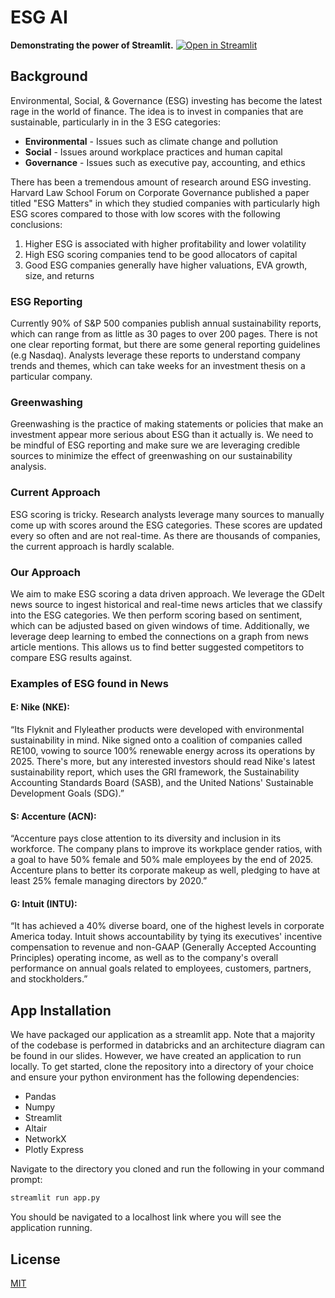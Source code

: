 # ESG AI
**Demonstrating the power of Streamlit.** [![Open in Streamlit](https://static.streamlit.io/badges/streamlit_badge_black_white.svg)](https://share.streamlit.io/hannahawalsh/esg_ai/main/app.py)

## Background
Environmental, Social, & Governance (ESG) investing has become the latest rage in the world of finance. The idea is to invest in companies that are sustainable, particularly in in the 3 ESG categories:
<ul>
<li><b>Environmental</b> - Issues such as climate change and pollution</li>
<li><b>Social</b> - Issues around workplace practices and human capital</li>
<li><b>Governance</b> - Issues such as executive pay, accounting, and ethics</li>
</ul>

There has been a tremendous amount of research around ESG investing. Harvard Law School Forum on Corporate Governance published a paper titled "ESG Matters" in which they studied companies with particularly high ESG scores compared to those with low scores with the following conclusions: 
<ol>
<li>Higher ESG is associated with higher profitability and lower volatility</li>
<li>High ESG scoring companies tend to be good allocators of capital</li>
<li>Good ESG companies generally have higher valuations, EVA growth, size, and returns</li>
</ol>

### ESG Reporting 
Currently 90% of S&P 500 companies publish annual sustainability reports, which can range from as little as 30 pages to over 200 pages. There is not one clear reporting format, but there are some general reporting guidelines (e.g Nasdaq). Analysts leverage these reports to understand company trends and themes, which can take weeks for an investment thesis on a particular company. 

### Greenwashing 
Greenwashing is the practice of making statements or policies that make an investment appear more serious about ESG than it actually is. We need to be mindful of ESG reporting and make sure we are leveraging credible sources to minimize the effect of greenwashing on our sustainability analysis.

### Current Approach
ESG scoring is tricky. Research analysts leverage many sources to manually come up with scores around the ESG categories. These scores are updated every so often and are not real-time. As there are thousands of companies, the current approach is hardly scalable. 

### Our Approach
We aim to make ESG scoring a data driven approach. We leverage the GDelt news source to ingest historical and real-time news articles that we classify into the ESG categories. We then perform scoring based on sentiment, which can be adjusted based on given windows of time. Additionally, we leverage deep learning to embed the connections on a graph from news article mentions. This allows us to find better suggested competitors to compare ESG results against.

### Examples  of ESG found in News

#### E: Nike (NKE): 
“Its Flyknit and Flyleather products were developed with environmental sustainability in mind. Nike signed onto a coalition of companies called RE100, vowing to source 100% renewable energy across its operations by 2025. There's more, but any interested investors should read Nike's latest sustainability report, which uses the GRI framework, the Sustainability Accounting Standards Board (SASB), and the United Nations' Sustainable Development Goals (SDG).”

#### S: Accenture (ACN): 
“Accenture pays close attention to its diversity and inclusion in its workforce. The company plans to improve its workplace gender ratios, with a goal to have 50% female and 50% male employees by the end of 2025. Accenture plans to better its corporate makeup as well, pledging to have at least 25% female managing directors by 2020.”

#### G: Intuit (INTU):
“It has achieved a 40% diverse board, one of the highest levels in corporate America today. Intuit shows accountability by tying its executives' incentive compensation to revenue and non-GAAP (Generally Accepted Accounting Principles) operating income, as well as to the company's overall performance on annual goals related to employees, customers, partners, and stockholders.”

## App Installation

We have packaged our application as a streamlit app. Note that a majority of the codebase is performed in databricks and an architecture diagram can be found in our slides. However, we have created an application to run locally. To get started, clone the repository into a directory of your choice and ensure your python environment has the following dependencies:
<ul>
<li>Pandas</li>
<li>Numpy</li>
<li>Streamlit</li>
<li>Altair</li>
<li>NetworkX</li>
<li>Plotly Express</li>
</ul>

Navigate to the directory you cloned and run the following in your command prompt:
```bash
streamlit run app.py
```
You should be navigated to a localhost link where you will see the application running.

## License
[MIT](https://choosealicense.com/licenses/mit/)
